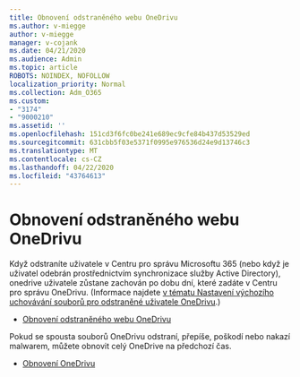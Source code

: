 ```yaml
---
title: Obnovení odstraněného webu OneDrivu
ms.author: v-miegge
author: v-miegge
manager: v-cojank
ms.date: 04/21/2020
ms.audience: Admin
ms.topic: article
ROBOTS: NOINDEX, NOFOLLOW
localization_priority: Normal
ms.collection: Adm_O365
ms.custom:
- "3174"
- "9000210"
ms.assetid: ''
ms.openlocfilehash: 151cd3f6fc0be241e689ec9cfe84b437d53529ed
ms.sourcegitcommit: 631cbb5f03e5371f0995e976536d24e9d13746c3
ms.translationtype: MT
ms.contentlocale: cs-CZ
ms.lasthandoff: 04/22/2020
ms.locfileid: "43764613"
---
```

# <a name="restore-a-deleted-onedrive-site"></a>Obnovení odstraněného webu OneDrivu

Když odstraníte uživatele v Centru pro správu Microsoftu 365 (nebo když je uživatel odebrán prostřednictvím synchronizace služby Active Directory), onedrive uživatele zůstane zachován po dobu dní, které zadáte v Centru pro správu OneDrivu. (Informace najdete [v tématu Nastavení výchozího uchovávání souborů pro odstraněné uživatele OneDrivu](https://docs.microsoft.com/onedrive/set-retention).)

* [Obnovení odstraněného webu OneDrivu](https://docs.microsoft.com/onedrive/restore-deleted-onedrive)

Pokud se spousta souborů OneDrivu odstraní, přepíše, poškodí nebo nakazí malwarem, můžete obnovit celý OneDrive na předchozí čas.

* [Obnovení OneDrivu](https://support.office.com/article/Restore-your-OneDrive-fa231298-759d-41cf-bcd0-25ac53eb8a15)